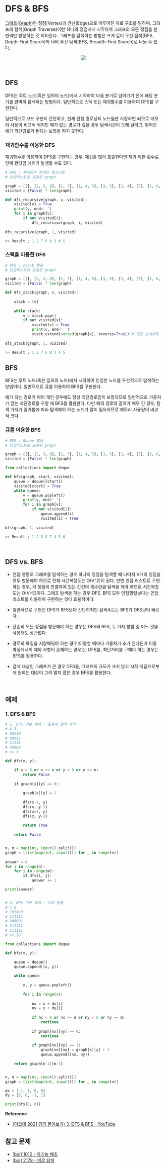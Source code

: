 # DFS & BFS

[그래프(Graph)]()란 정점(Vertex)과 간선(Edge)으로 이루어진 자료 구조를 말하며, 그래프의 탐색(Graph Traverse)이란 하나의 정점에서 시작하여 그래프의 모든 정점을 한 번씩만 방문하는 것 의미한다. 그래프를 탐색하는 방법은 크게 깊이 우선 탐색(DFS, Depth-First Search)와 너비 우선 탐색(BFS, Breadth-First Search)로 나눌 수 있다. 

<p align="center"><img src="https://i.stack.imgur.com/ByTKh.gif"></p>

<br>

## DFS

DFS는 루트 노드(혹은 임의의 노드)에서 시작하여 다음 분기로 넘어가기 전에 해당 분기를 완벽히 탐색하는 방법이다. 일반적으로 스택 또는 재귀함수를 이용하여 DFS를 구현한다.

일반적으로 코드 구현이 간단하고, 현재 진행 경로상의 노드들만 저장하면 되므로 메모리 사용이 비교적 적지만 해가 없는 경로가 깊을 경우 탐색시간이 오래 걸리고, 얻어진 해가 최단경로가 된다는 보장을 하지 못한다.

### 재귀함수를 이용한 DFS

재귀함수를 이용하여 DFS를 구현하는 경우, 재귀를 많이 호출한다면 재귀 제한 횟수로 인해 런타임 에러가 발생할 수도 있다.

```python
# DFS ; 재귀함수 형태의 알고리즘
# 인접리스트로 표현된 graph

graph = [[], [2, 3, 8], [1, 7], [1, 4, 5], [3, 5], [3, 4], [7], [2, 6, 8], [1, 7]]
visited = [False] * len(graph)

def dfs_recursive(graph, v, visited):
    visited[v] = True
    print(v, end=' ')
    for i in graph[v]:
        if not visited[i]:
            dfs_recursive(graph, i, visited)
            
dfs_recursive(graph, 1, visited)

>> Result ; 1 2 7 6 8 3 4 5
```

### 스택을 이용한 DFS

```python
# DFS ; stack 활용
# 인접리스트로 표현된 graph

graph = [[], [2, 3, 8], [1, 7], [1, 4, 5], [3, 5], [3, 4], [7], [2, 6, 8], [1, 7]]
visited = [False] * len(graph)

def dfs_stack(graph, v, visited):
    
    stack = [v]
     
    while stack:
        v = stack.pop()
        if not visited[v]:
            visited[v] = True
            print(v, end=' ')
            stack.extend(sorted(graph[v], reverse=True)) # 작은 순서대로 방문하기 위해 sorted 활용
            
dfs_stack(graph, 1, visited)

>> Result ; 1 2 7 6 8 3 4 5
```

## BFS

BFS는 루트 노드(혹은 임의의 노드)에서 시작하여 인접한 노드를 우선적으로 탐색하는 방법이다. 일반적으로 큐를 이용하여 BFS를 구현한다. 

해가 되는 경로가 여러 개인 경우에도 항상 최단경로임이 보장되므로 일반적으로 가중치가 없는 최단경로를 구할 때 BFS를 활용한다. 다만 해의 경로의 길이가 매우 긴 경우, 탐색 가지가 증가함에 따라 탐색해야 하는 노드가 많이 필요하므로 메모리 사용량이 비교적 크다.

### 큐를 이용한 BFS

```python
# BFS ; Queue 활용
# 인접리스트로 표현된 graph

graph = [[], [2, 3, 8], [1, 7], [1, 4, 5], [3, 5], [3, 4], [7], [2, 6, 8], [1, 7]]
visited = [False] * len(graph)

from collections import deque

def bfs(graph, start, visited):
    queue = deque([start])
    visited[start] = True
    while queue:
        v = queue.popleft()
        print(v, end=' ')
        for i in graph[v]:
            if not visited[i]:
                queue.append(i)
                visited[i] = True
                
bfs(graph, 1, visited)

>> Result ; 1 2 3 8 7 4 5 6
```

<br>

## DFS vs. BFS

- 인접 행렬로 그래프를 탐색하는 경우 하나의 정점을 탐색할 때 나머지 V개의 정점을 모두 방문해야 하므로 전체 시간복잡도는 O(V^2)이 된다. 반면 인접 리스트로 구현하는 경우, 각 정점에 연결되어 있는 간선의 개수만큼 탐색을 해야 하므로 시간복잡도는 O(V+E)이다. 그래프 탐색을 하는 경우 DFS, BFS 모두 인접행렬보다는 인접리스트를 이용하여 구현하는 것이 효율적이다.

- 일반적으로 구현은 DFS가 BFS보다 간단하지만 검색속도는 BFS가 DFS보다 빠르다.
- 단순히 모든 정점을 방문해야 하는 경우는 DFS와 BFS, 두 가지 방법 중 어느 것을 사용해도 상관없다.
- 경로의 특징을 저장해둬야 하는 경우(이동할 때마다 가중치가 추가 된다든가 이동 과정에서의 제약 사항이 존재하는 경우)는 DFS를, 최단거리를 구해야 하는 경우는 BFS를 활용한다.
- 검색 대상인 그래프가 큰 경우 DFS를, 그래프의 규모가 크지 않고 시작 지점으로부터 원하는 대상이 그리 멀지 않은 경우 BFS를 활용한다.

<br>

## 예제

### 1. DFS & BFS

```python
# 1. DFS 기본 예제 - 음료수 얼려 먹기
# 4 5
# 00110
# 00011
# 11111
# 00000
# >> 3

def dfs(x, y):

    if x < 0 or x >= n or y < 0 or y >= m:
        return False
    
    if graph[x][y] == 0:
        
        graph[x][y] = 1
        
        dfs(x-1, y)
        dfs(x, y-1)
        dfs(x+1, y)
        dfs(x, y+1)
        
        return True
    
    return False


n, m = map(int, input().split())
graph = [list(map(int, input())) for _ in range(n)]
    
answer = 0
for i in range(n):
    for j in range(m):
        if dfs(i, j):
            answer += 1

print(answer)


# 2. BFS 기본 예제 - 미로 탈출
# 5 6
# 101010
# 111111
# 000001
# 111111
# 111111
# >> 10

from collections import deque

def bfs(x, y):

    queue = deque()
    queue.append((x, y))
    
    while queue:
        
        x, y = queue.popleft()
        
        for i in range(4):
            
            nx = x + dx[i]
            ny = y + dy[i]
            
            if nx < 0 or nx >= n or ny < 0 or ny >= m:
                continue
            
            if graph[nx][ny] == 0:
                continue
                
            if graph[nx][ny] == 1:
                graph[nx][ny] = graph[x][y] + 1
                queue.append((nx, ny))
                
    return graph[n-1][m-1]


n, m = map(int, input().split())
graph = [list(map(int, input())) for _ in range(n)]

dx = [-1, 1, 0, 0]
dy = [0, 0, -1, 1]

print(bfs(0, 0))
```

**Reference**

- [(이코테 2021 강의 몰아보기) 3. DFS & BFS - YouTube](https://www.youtube.com/watch?v=7C9RgOcvkvo)

## 참고 문제

- [[boj] 1012 - 유기농 배추](https://www.acmicpc.net/problem/1012)
- [[boj] 2178 - 미로 탐색](https://www.acmicpc.net/problem/2178)
